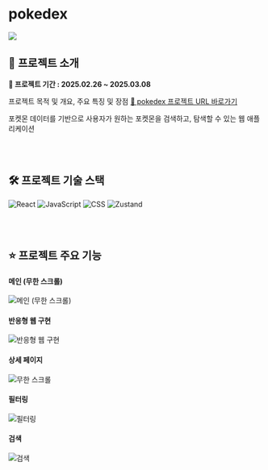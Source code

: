 # pokedex 

<img src="https://github.com/user-attachments/assets/0b0b2fdd-2b6f-4ee5-898e-380827492876">

## 📄 프로젝트 소개

**📆 프로젝트 기간 : 2025.02.26 ~ 2025.03.08**

프로젝트 목적 및 개요, 주요 특징 및 장점
[🔗 pokedex 프로젝트 URL 바로가기](lsohyuniil.github.io/pokedex/)

포켓몬 데이터를 기반으로 사용자가 원하는 포켓몬을 검색하고, 탐색할 수 있는 웹 애플리케이션

<br><br>

## 🛠️ 프로젝트 기술 스택

<img alt="React" src="https://img.shields.io/badge/React-61DAFB?style=for-the-badge&logo=React&logoColor=white">
<img alt="JavaScript" src="https://img.shields.io/badge/JavaScript-F7DF1E?style=for-the-badge&logo=JavaScript&logoColor=white">
<img alt="CSS" src="https://img.shields.io/badge/css-663399?style=for-the-badge&logo=css&logoColor=white">
<img alt="Zustand" src="https://img.shields.io/badge/Zustand-E5771F?style=for-the-badge">

<br><br>

## ⭐️ 프로젝트 주요 기능
<h4>메인 (무한 스크롤)</h4>
<img src="https://github.com/user-attachments/assets/8c42f6fb-b380-4161-bb79-ded6075f7faa" alt="메인 (무한 스크롤)"/>

<h4>반응형 웹 구현</h4>
<img src="https://github.com/user-attachments/assets/3eefad14-9255-4838-8343-6dcc0834713a" alt="반응형 웹 구현"/>

<h4>상세 페이지</h4>
<img src="https://github.com/user-attachments/assets/32e41344-e207-4910-af13-730a3d183770" alt="무한 스크롤"/>

<h4>필터링</h4>
<img src="https://github.com/user-attachments/assets/a4cbc2ef-1ed7-4a0c-95a0-eace00a30581" alt="필터링"/>

<h4>검색</h4>
<img src="https://github.com/user-attachments/assets/0b6d90a9-ee7d-44ba-93f9-ca7ca6c9334b" alt="검색"/>

<br><br>
